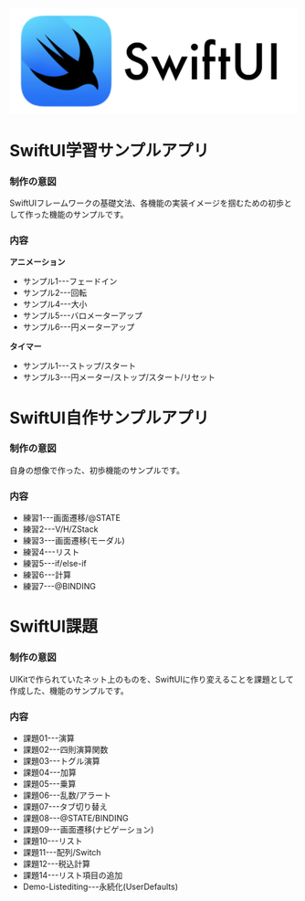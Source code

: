 ![SwiftUI_Img](SwiftUI_Img.png)
# SwiftUI学習サンプルアプリ
### 制作の意図
SwiftUIフレームワークの基礎文法、各機能の実装イメージを掴むための初歩として作った機能のサンプルです。

### 内容
**アニメーション**
* サンプル1---フェードイン
* サンプル2---回転
* サンプル4---大小
* サンプル5---バロメーターアップ
* サンプル6---円メーターアップ

**タイマー**
* サンプル1---ストップ/スタート
* サンプル3---円メーター/ストップ/スタート/リセット

# SwiftUI自作サンプルアプリ
### 制作の意図
自身の想像で作った、初歩機能のサンプルです。

### 内容
* 練習1---画面遷移/@STATE
* 練習2---V/H/ZStack
* 練習3---画面遷移(モーダル)
* 練習4---リスト
* 練習5---if/else-if
* 練習6---計算
* 練習7---@BINDING

# SwiftUI課題
### 制作の意図
UIKitで作られていたネット上のものを、SwiftUIに作り変えることを課題として作成した、機能のサンプルです。

### 内容
* 課題01---演算
* 課題02---四則演算関数
* 課題03---トグル演算
* 課題04---加算
* 課題05---乗算
* 課題06---乱数/アラート
* 課題07---タブ切り替え
* 課題08---@STATE/BINDING
* 課題09---画面遷移(ナビゲーション)
* 課題10---リスト
* 課題11---配列/Switch
* 課題12---税込計算
* 課題14---リスト項目の追加
* Demo-Listediting---永続化(UserDefaults)
